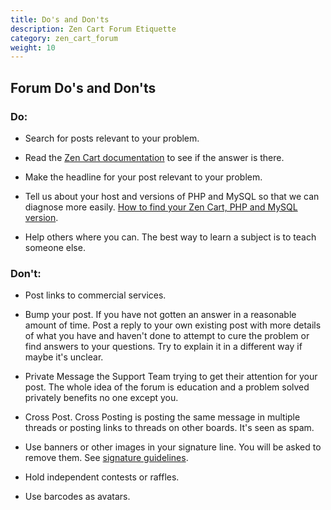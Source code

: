 ```yaml
---
title: Do's and Don'ts 
description: Zen Cart Forum Etiquette
category: zen_cart_forum
weight: 10
---
```


## Forum Do's and Don'ts

### Do:

*   Search for posts relevant to your problem.

*   Read the [Zen Cart documentation](/user/) to see if the answer is there.

*   Make the headline for your post relevant to your problem.

*   Tell us about your host and versions of PHP and MySQL so that we can diagnose more easily.  [How to find your Zen Cart, PHP and MySQL version](/user/admin_pages/admin_version/).

*   Help others where you can. The best way to learn a subject is to teach someone else.

### Don't:

*   Post links to commercial services.

*   Bump your post. If you have not gotten an answer in a reasonable amount of time. Post a reply to your own existing post with more details of what you have and haven't done to attempt to cure the problem or find answers to your questions. Try to explain it in a different way if maybe it's unclear.

*   Private Message the Support Team trying to get their attention for your post. The whole idea of the forum is education and a problem solved privately benefits no one except you.

*   Cross Post. Cross Posting is posting the same message in multiple threads or posting links to threads on other boards. It's seen as spam.

*   Use banners or other images in your signature line. You will be asked to remove them.  See [signature guidelines](/user/zen_cart_forum/signature/).

*   Hold independent contests or raffles.

*   Use barcodes as avatars.  


